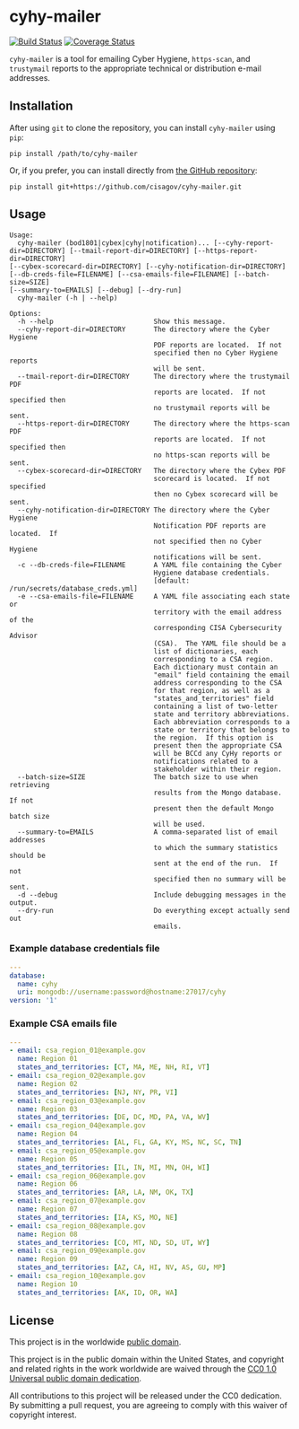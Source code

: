 # cyhy-mailer #

[![Build Status](https://travis-ci.com/cisagov/cyhy-mailer.svg?branch=develop)](https://travis-ci.com/cisagov/cyhy-mailer)
[![Coverage Status](https://coveralls.io/repos/github/cisagov/cyhy-mailer/badge.svg?branch=develop)](https://coveralls.io/github/cisagov/cyhy-mailer?branch=develop)

`cyhy-mailer` is a tool for emailing Cyber Hygiene, `https-scan`, and
`trustymail` reports to the appropriate technical or distribution
e-mail addresses.

## Installation ##

After using `git` to clone the repository, you can install
`cyhy-mailer` using `pip`:

```console
pip install /path/to/cyhy-mailer
```

Or, if you prefer, you can install directly from
[the GitHub repository](https://github.com/cisagov/cyhy-mailer):

```console
pip install git+https://github.com/cisagov/cyhy-mailer.git
```

## Usage ##

```console
Usage:
  cyhy-mailer (bod1801|cybex|cyhy|notification)... [--cyhy-report-dir=DIRECTORY] [--tmail-report-dir=DIRECTORY] [--https-report-dir=DIRECTORY]
[--cybex-scorecard-dir=DIRECTORY] [--cyhy-notification-dir=DIRECTORY]
[--db-creds-file=FILENAME] [--csa-emails-file=FILENAME] [--batch-size=SIZE]
[--summary-to=EMAILS] [--debug] [--dry-run]
  cyhy-mailer (-h | --help)

Options:
  -h --help                         Show this message.
  --cyhy-report-dir=DIRECTORY       The directory where the Cyber Hygiene
                                    PDF reports are located.  If not
                                    specified then no Cyber Hygiene reports
                                    will be sent.
  --tmail-report-dir=DIRECTORY      The directory where the trustymail PDF
                                    reports are located.  If not specified then
                                    no trustymail reports will be sent.
  --https-report-dir=DIRECTORY      The directory where the https-scan PDF
                                    reports are located.  If not specified then
                                    no https-scan reports will be sent.
  --cybex-scorecard-dir=DIRECTORY   The directory where the Cybex PDF
                                    scorecard is located.  If not specified
                                    then no Cybex scorecard will be sent.
  --cyhy-notification-dir=DIRECTORY The directory where the Cyber Hygiene
                                    Notification PDF reports are located.  If
                                    not specified then no Cyber Hygiene
                                    notifications will be sent.
  -c --db-creds-file=FILENAME       A YAML file containing the Cyber
                                    Hygiene database credentials.
                                    [default: /run/secrets/database_creds.yml]
  -e --csa-emails-file=FILENAME     A YAML file associating each state or
                                    territory with the email address of the
                                    corresponding CISA Cybersecurity Advisor
                                    (CSA).  The YAML file should be a
                                    list of dictionaries, each
                                    corresponding to a CSA region.
                                    Each dictionary must contain an
                                    "email" field containing the email
                                    address corresponding to the CSA
                                    for that region, as well as a
                                    "states_and_territories" field
                                    containing a list of two-letter
                                    state and territory abbreviations.
                                    Each abbreviation corresponds to a
                                    state or territory that belongs to
                                    the region.  If this option is
                                    present then the appropriate CSA
                                    will be BCCd any CyHy reports or
                                    notifications related to a
                                    stakeholder within their region.
  --batch-size=SIZE                 The batch size to use when retrieving
                                    results from the Mongo database.  If not
                                    present then the default Mongo batch size
                                    will be used.
  --summary-to=EMAILS               A comma-separated list of email addresses
                                    to which the summary statistics should be
                                    sent at the end of the run.  If not
                                    specified then no summary will be sent.
  -d --debug                        Include debugging messages in the output.
  --dry-run                         Do everything except actually send out
                                    emails.
```

### Example database credentials file ###

```yaml
---
database:
  name: cyhy
  uri: mongodb://username:password@hostname:27017/cyhy
version: '1'
```

### Example CSA emails file ###

```yaml
---
- email: csa_region_01@example.gov
  name: Region 01
  states_and_territories: [CT, MA, ME, NH, RI, VT]
- email: csa_region_02@example.gov
  name: Region 02
  states_and_territories: [NJ, NY, PR, VI]
- email: csa_region_03@example.gov
  name: Region 03
  states_and_territories: [DE, DC, MD, PA, VA, WV]
- email: csa_region_04@example.gov
  name: Region 04
  states_and_territories: [AL, FL, GA, KY, MS, NC, SC, TN]
- email: csa_region_05@example.gov
  name: Region 05
  states_and_territories: [IL, IN, MI, MN, OH, WI]
- email: csa_region_06@example.gov
  name: Region 06
  states_and_territories: [AR, LA, NM, OK, TX]
- email: csa_region_07@example.gov
  name: Region 07
  states_and_territories: [IA, KS, MO, NE]
- email: csa_region_08@example.gov
  name: Region 08
  states_and_territories: [CO, MT, ND, SD, UT, WY]
- email: csa_region_09@example.gov
  name: Region 09
  states_and_territories: [AZ, CA, HI, NV, AS, GU, MP]
- email: csa_region_10@example.gov
  name: Region 10
  states_and_territories: [AK, ID, OR, WA]
```

## License ##

This project is in the worldwide [public domain](LICENSE).

This project is in the public domain within the United States, and
copyright and related rights in the work worldwide are waived through
the [CC0 1.0 Universal public domain
dedication](https://creativecommons.org/publicdomain/zero/1.0/).

All contributions to this project will be released under the CC0
dedication. By submitting a pull request, you are agreeing to comply
with this waiver of copyright interest.
